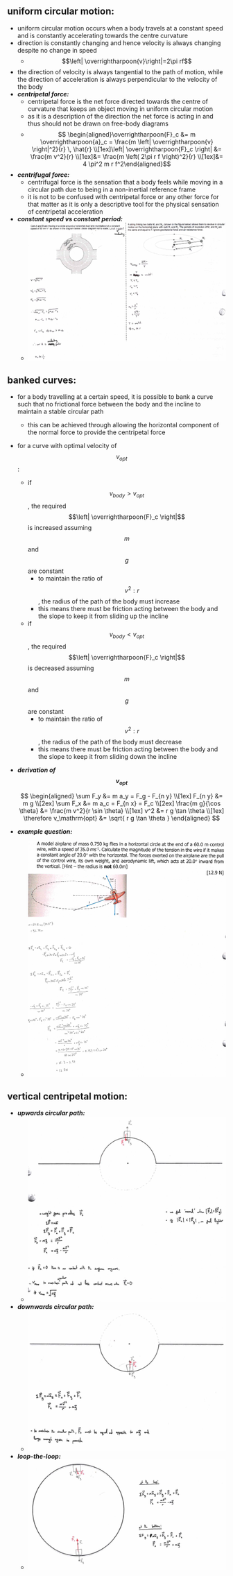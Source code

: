 ## **uniform circular motion:**
- uniform circular motion occurs when a body travels at a constant speed and is constantly accelerating towards the centre curvature
- direction is constantly changing and hence velocity is always changing despite no change in speed
  - $$\left| \overrightharpoon{v}\right|=2\pi rf$$
- the direction of velocity is always tangential to the path of motion, while the direction of acceleration is always perpendicular to the velocity of the body
- ***centripetal force:***
  - centripetal force is the net force directed towards the centre of curvature that keeps an object moving in uniform circular motion
  - as it is a description of the direction the net force is acting in and thus should not be drawn on free-body diagrams
  - $$
\begin{aligned}\overrightharpoon{F}_c &= m \overrightharpoon{a}_c = \frac{m \left| \overrightharpoon{v} \right|^2}{r} \, \hat{r} \\[1ex]\left| \overrightharpoon{F}_c \right| &= \frac{m v^2}{r} \\[1ex]&= \frac{m \left( 2\pi r f \right)^2}{r} \\[1ex]&= 4 \pi^2 m r f^2\end{aligned}$$
- ***centrifugal force:***
  - centrifugal force is the sensation that a body feels while moving in a circular path due to being in a non-inertial reference frame
  - it is not to be confused with centripetal force or any other force for that matter as it is only a descriptive tool for the physical sensation of centripetal acceleration
- ***constant speed vs constant period:***
  - ![](./images/image_1.846ae21b.png)

## **banked curves:**
- for a body travelling at a certain speed, it is possible to bank a curve such that no frictional force between the body and the incline to maintain a stable circular path
  - this can be achieved through allowing the horizontal component of the normal force to provide the centripetal force
- for a curve with optimal velocity of $${v}_{opt}$$:
  - if $${v}_{body}>{v}_{opt}$$, the required $$\left| \overrightharpoon{F}_c \right|$$ is increased assuming $$m$$ and $$g$$ are constant
    - to maintain the ratio of $${v}^{2}:r$$, the radius of the path of the body must increase
    - this means there must be friction acting between the body and the slope to keep it from sliding up the incline
  - if $${v}_{body}<{v}_{opt}$$, the required $$\left| \overrightharpoon{F}_c \right|$$ is decreased assuming $$m$$ and $$g$$ are constant
    - to maintain the ratio of $${v}^{2}:r$$, the radius of the path of the body must decrease
    - this means there must be friction acting between the body and the slope to keep it from sliding down the incline
- ***derivation of $$\bm{v_{opt}}$$***

  $$
  \begin{aligned}
  \sum F_y &= m a_y = F_g - F_{n y} \\[1ex]
  F_{n y} &= m g \\[2ex]
  \sum F_x &= m a_c = F_{n x} = F_c \\[2ex]
  \frac{m g}{\cos \theta} &= \frac{m v^2}{r \sin \theta} \\[1ex]
  v^2 &= r g \tan \theta \\[1ex]
  \therefore v_\mathrm{opt} &= \sqrt{ r g \tan \theta }
  \end{aligned}
  $$

- ***example question:***
  - ![](./images/image_2.518856ba.png)

## **vertical centripetal motion:**
- ***upwards circular path:***
  - ![](./images/image_3.d4adc590.png)
- ***downwards circular path:***
  - ![](./images/image_4.db8ba1ad.png)
- ***loop-the-loop:***
  - ![](./images/image_5.3e9dcf7b.png)

